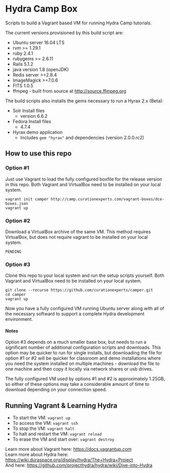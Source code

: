 Hydra Camp Box
==============

Scripts to build a Vagrant based VM for running Hydra Camp tutorials.

The current versions provisioned by this build script are:

* Ubuntu server 16.04 LTS
* rvm >= 1.29.1
* ruby 2.4.1
* rubygems >= 2.6.11
* Rails 5.1.2
* java version 1.8 (openJDK)
* Redis server >=2.8.4
* ImageMagick >=7.0.6
* FITS 1.0.5
* ffmpeg - built from source at http://source.ffmpeg.org

The build scripts also installs the gems necessary to run a Hyrax 2.x (Beta):

* Solr Install files
    * version 6.6.2
* Fedora Install files
	* 4.7.4
* Hyrax demo application
	* Includes `gem "hyrax"` and dependencies (version 2.0.0.rc2)

How to use this repo
--------------------

### Option #1 ###
Just use Vagrant to load the fully configured boxfile for the release version in this repo. Both Vagrant and VirtualBox need to be installed on your local system.  

    vagrant init camper http://camp.curationexperts.com/vagrant-boxes/dce-boxes.json
    vagrant up

### Option #2 ###
Download a VirtualBox archive of the same VM. This method requires VirtualBox, but does not require vagrant to be installed on your local system.

    PENDING

### Option #3 ###
Clone this repo to your local system and run the setup scripts yourself.  Both Vagrant and VirtualBox need to be installed on your local system.  

    git clone --recurse https://github.com/curationexperts/camper.git
    cd camper
    vagrant up

Now you have a fully configured VM running Ubuntu server along with all of the necessary softward to support a complete Hydra development environment.

#### Notes ####
Option #3 depends on a much smaller base box, but needs to run a significant number of additional configuration scripts and downloads.  This option may be quicker to run for single installs, but downloading the file for option #1 or #2 will be quicker for classroom and demo installations where you need the system installed on multiple machines - download the file to one machine and then copy it locally via network shares or usb drives.

The fully configured VM used by options #1 and #2 is approximately 1.25GB, so either of these options may take a considerable amount of time to download depending on your connection speed. 


Running Vagrant & Learning Hydra
--------------------------------

* To start the VM: `vagrant up`
* To access the VM: `vagrant ssh`
* To stop the VM: `vagrant halt`
* To halt and restart the VM: `vagrant reload`
* To erase the VM and start over: `vagrant destroy`

Learn more about Vagrant here: https://docs.vagrantup.com  
Learn more about Hydra here: https://wiki.duraspace.org/display/hydra/The+Hydra+Project  
And here: https://github.com/projecthydra/hydra/wiki/Dive-into-Hydra  

